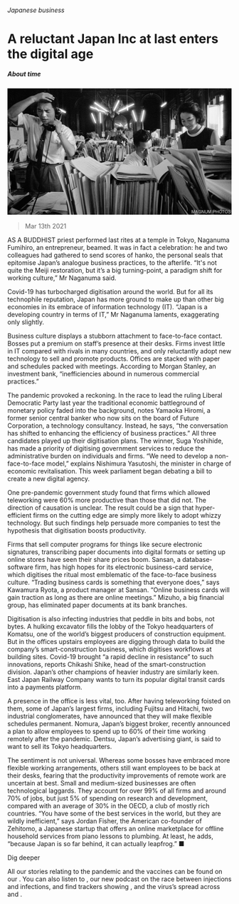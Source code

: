 ###### Japanese business

# A reluctant Japan Inc at last enters the digital age 

##### About time 

![image](images/20210313_WBP008_0.jpg) 

> Mar 13th 2021 


AS A BUDDHIST priest performed last rites at a temple in Tokyo, Naganuma Fumihiro, an entrepreneur, beamed. It was in fact a celebration: he and two colleagues had gathered to send scores of hanko, the personal seals that epitomise Japan’s analogue business practices, to the afterlife. “It's not quite the Meiji restoration, but it’s a big turning-point, a paradigm shift for working culture,” Mr Naganuma said.


Covid-19 has turbocharged digitisation around the world. But for all its technophile reputation, Japan has more ground to make up than other big economies in its embrace of information technology (IT). “Japan is a developing country in terms of IT,” Mr Naganuma laments, exaggerating only slightly.



Business culture displays a stubborn attachment to face-to-face contact. Bosses put a premium on staff’s presence at their desks. Firms invest little in IT compared with rivals in many countries, and only reluctantly adopt new technology to sell and promote products. Offices are stacked with paper and schedules packed with meetings. According to Morgan Stanley, an investment bank, “inefficiencies abound in numerous commercial practices.”


The pandemic provoked a reckoning. In the race to lead the ruling Liberal Democratic Party last year the traditional economic battleground of monetary policy faded into the background, notes Yamaoka Hiromi, a former senior central banker who now sits on the board of Future Corporation, a technology consultancy. Instead, he says, “the conversation has shifted to enhancing the efficiency of business practices.” All three candidates played up their digitisation plans. The winner, Suga Yoshihide, has made a priority of digitising government services to reduce the administrative burden on individuals and firms. “We need to develop a non-face-to-face model,” explains Nishimura Yasutoshi, the minister in charge of economic revitalisation. This week parliament began debating a bill to create a new digital agency.


One pre-pandemic government study found that firms which allowed teleworking were 60% more productive than those that did not. The direction of causation is unclear. The result could be a sign that hyper-efficient firms on the cutting edge are simply more likely to adopt whizzy technology. But such findings help persuade more companies to test the hypothesis that digitisation boosts productivity.


Firms that sell computer programs for things like secure electronic signatures, transcribing paper documents into digital formats or setting up online stores have seen their share prices boom. Sansan, a database-software firm, has high hopes for its electronic business-card service, which digitises the ritual most emblematic of the face-to-face business culture. “Trading business cards is something that everyone does,” says Kawamura Ryota, a product manager at Sansan. “Online business cards will gain traction as long as there are online meetings.” Mizuho, a big financial group, has eliminated paper documents at its bank branches.


Digitisation is also infecting industries that peddle in bits and bobs, not bytes. A hulking excavator fills the lobby of the Tokyo headquarters of Komatsu, one of the world’s biggest producers of construction equipment. But in the offices upstairs employees are digging through data to build the company’s smart-construction business, which digitises workflows at building sites. Covid-19 brought “a rapid decline in resistance” to such innovations, reports Chikashi Shike, head of the smart-construction division. Japan’s other champions of heavier industry are similarly keen. East Japan Railway Company wants to turn its popular digital transit cards into a payments platform.


A presence in the office is less vital, too. After having teleworking foisted on them, some of Japan’s largest firms, including Fujitsu and Hitachi, two industrial conglomerates, have announced that they will make flexible schedules permanent. Nomura, Japan’s biggest broker, recently announced a plan to allow employees to spend up to 60% of their time working remotely after the pandemic. Dentsu, Japan’s advertising giant, is said to want to sell its Tokyo headquarters.


The sentiment is not universal. Whereas some bosses have embraced more flexible working arrangements, others still want employees to be back at their desks, fearing that the productivity improvements of remote work are uncertain at best. Small and medium-sized businesses are often technological laggards. They account for over 99% of all firms and around 70% of jobs, but just 5% of spending on research and development, compared with an average of 30% in the OECD, a club of mostly rich countries. “You have some of the best services in the world, but they are wildly inefficient,” says Jordan Fisher, the American co-founder of Zehitomo, a Japanese startup that offers an online marketplace for offline household services from piano lessons to plumbing. At least, he adds, “because Japan is so far behind, it can actually leapfrog.” ■


Dig deeper


All our stories relating to the pandemic and the vaccines can be found on our . You can also listen to , our new podcast on the race between injections and infections, and find trackers showing ,  and the virus’s spread across  and .

